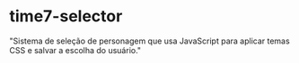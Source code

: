 # time7-selector
"Sistema de seleção de personagem que usa JavaScript para aplicar temas CSS e salvar a escolha do usuário."

